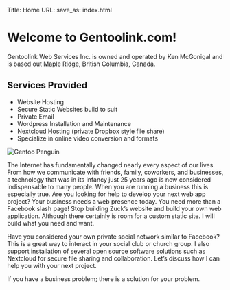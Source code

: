Title: Home
URL:
save_as: index.html

# Welcome to Gentoolink.com!

Gentoolink Web Services Inc. is owned and operated by Ken McGonigal and is 
based out Maple Ridge, British Columbia, Canada.

## Services Provided

- Website Hosting
- Secure Static Websites build to suit
- Private Email
- Wordpress Installation and Maintenance
- Nextcloud Hosting (private Dropbox style file share)
- Specialize in online video conversion and formats

![Gentoo Penguin](/images/gentoopenguin.jpeg "Gentoo Penguin")


The Internet has fundamentally changed nearly every aspect of our lives. From how we communicate with friends, family, coworkers, and businesses, a technology that was in its infancy just 25 years ago is now considered indispensable to many people.
 When you are running a business this is especially true.
Are you looking for help to develop your next web app project?
Your business needs a web presence today. You need more than a Facebook slash page!
Stop building Zuck’s website and build your own web application.
Although there certainly is room for a custom static site. I will build what you need and want.

Have you considered your own private social network similar to Facebook? This is a great way to interact in your social club or church group.
I also support installation of several open source software solutions such as Nextcloud for secure file sharing and collaboration.
Let’s discuss how I can help you with your next project.

If you have a business problem; there is a solution for your problem.

